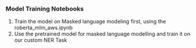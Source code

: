 ### Model Training Notebooks
1. Train the model on Masked language modeling first, using the roberta_mlm_aws.ipynb
2. Use the pretrained model for masked language modelling and train it on our custom NER Task
